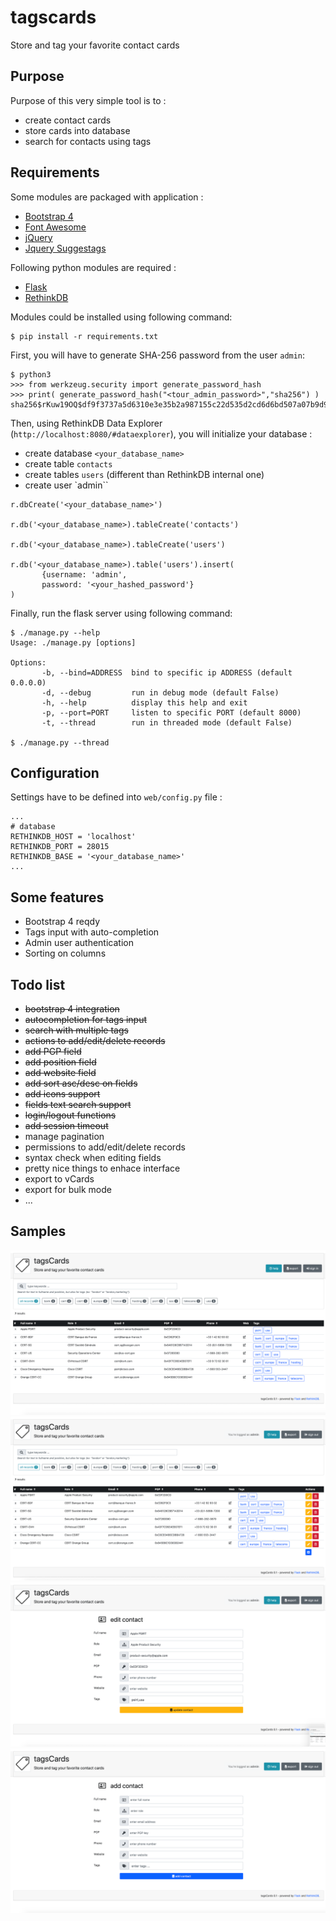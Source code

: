 # tagscards
Store and tag your favorite contact cards

## Purpose 
Purpose of this very simple tool is to :
- create contact cards 
- store cards into database
- search for contacts using tags

## Requirements
Some modules are packaged with application :
- [Bootstrap 4](https://getbootstrap.com/)
- [Font Awesome](https://fontawesome.com/)
- [jQuery](https://jquery.com/)
- [Jquery Suggestags](https://github.com/amsify42/jquery.amsify.suggestags)

Following python modules are required :
- [Flask](https://flask.palletsprojects.com/)
- [RethinkDB](https://rethinkdb.com/)

Modules could be installed using following command:
```
$ pip install -r requirements.txt
```
First, you will have to generate SHA-256 password from the user `admin`:
```
$ python3
>>> from werkzeug.security import generate_password_hash
>>> print( generate_password_hash("<tour_admin_password>","sha256") )
sha256$rKuw19OQ$df9f3737a5d6310e3e35b2a987155c22d535d2cd6d6bd507a07b9d9b3b0dd6f3
```
Then, using RethinkDB Data Explorer (`http://localhost:8080/#dataexplorer`),
you will initialize your database :
- create database `<your_database_name>`
- create table `contacts`
- create tables `users` (different than RethinkDB internal one)
- create user `admin``
```
r.dbCreate('<your_database_name>')

r.db('<your_database_name>).tableCreate('contacts')

r.db('<your_database_name>).tableCreate('users')

r.db('<your_database_name>).table('users').insert(
       {username: 'admin', 
       password: '<your_hashed_password'}
)
```
Finally, run the flask server using following command:
```
$ ./manage.py --help
Usage: ./manage.py [options]

Options:
       -b, --bind=ADDRESS  bind to specific ip ADDRESS (default 0.0.0.0)
       -d, --debug         run in debug mode (default False)
       -h, --help          display this help and exit
       -p, --port=PORT     listen to specific PORT (default 8000)
       -t, --thread        run in threaded mode (default False)

$ ./manage.py --thread
```
## Configuration
Settings have to be defined into `web/config.py` file :
```
...
# database
RETHINKDB_HOST = 'localhost'
RETHINKDB_PORT = 28015
RETHINKDB_BASE = '<your_database_name>'
...
```
## Some features
- Bootstrap 4 reqdy
- Tags input with auto-completion
- Admin user authentication
- Sorting on columns

## Todo list
- ~~bootstrap 4 integration~~
- ~~autocompletion for tags input~~
- ~~search with multiple tags~~
- ~~actions to add/edit/delete records~~
- ~~add PGP field~~
- ~~add position field~~
- ~~add website field~~
- ~~add sort asc/desc on fields~~
- ~~add icons support~~
- ~~fields text search support~~
- ~~login/logout functions~~
- ~~add session timeout~~
- manage pagination
- permissions to add/edit/delete records
- syntax check when editing fields
- pretty nice things to enhace interface
- export to vCards
- export for bulk mode
- ...

## Samples 
![tagscards1](samples/tagscards1.png)
![tagscards2](samples/tagscards2.png)
![tagscards3](samples/tagscards3.png)
![tagscards4](samples/tagscards4.png)
